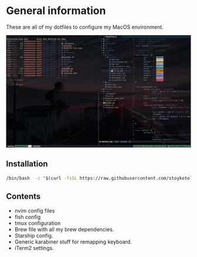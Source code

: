 # General information

These are all of my dotfiles to configure my MacOS environment.

![terminal screenshot](./images/dotfiles.png)

## Installation

```bash
/bin/bash  -c "$(curl -fsSL https://raw.githubusercontent.com/stoykotolev/.dotfiles/HEAD/install.sh)"
```

## Contents

- nvim config files
- fish config
- tmux configuration
- Brew file with all my brew dependencies.
- Starship config.
- Generic karabiner stuff for remapping keyboard.
- iTerm2 settings.
